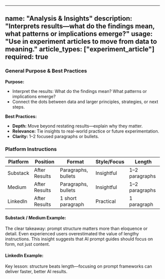<!-- analysis_insights.md -->
---
name: "Analysis & Insights"
description: "Interprets results—what do the findings mean, what patterns or implications emerge?"
usage: "Use in experiment articles to move from data to meaning."
article_types: ["experiment_article"]
required: true
---

### General Purpose & Best Practices

**Purpose:**
* Interpret the results: What do the findings mean? What patterns or implications emerge?
* Connect the dots between data and larger principles, strategies, or next steps.

**Best Practices:**
* **Depth:** Move beyond restating results—explain why they matter.
* **Relevance:** Tie insights to real-world practice or future experimentation.
* **Clarity:** 1–2 focused paragraphs or bullets.

### Platform Instructions

| Platform | Position        | Format         | Style/Focus     | Length          |
| -------- | ---------------| -------------- | --------------- | --------------- |
| Substack | After Results  | Paragraphs, bullets | Insightful  | 1–2 paragraphs  |
| Medium   | After Results  | Paragraphs, bullets | Insightful  | 1–2 paragraphs  |
| LinkedIn | After Results  | 1 short paragraph   | Practical    | 1 paragraph     |

#### Substack / Medium Example:
The clear takeaway: prompt structure matters more than eloquence or detail. Even experienced users overestimated the value of lengthy instructions. This insight suggests that AI prompt guides should focus on form, not just content.

#### LinkedIn Example:
Key lesson: structure beats length—focusing on prompt frameworks can deliver faster, better AI results.
